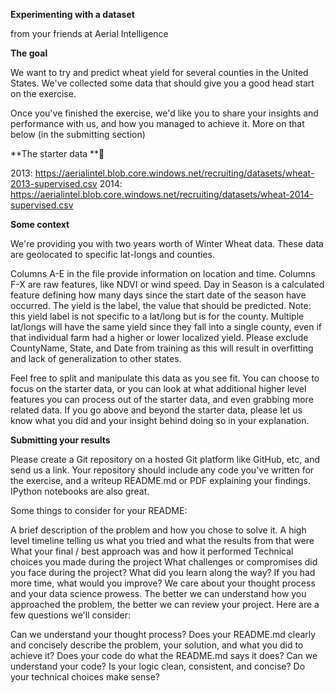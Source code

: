 **Experimenting with a dataset**

from your friends at Aerial Intelligence

**The goal**

We want to try and predict wheat yield for several counties in the United States. We've collected some data that should give you a good head start on the exercise.

Once you've finished the exercise, we'd like you to share your insights and performance with us, and how you managed to achieve it. More on that below (in the submitting section)

**The starter data **🚀

2013: https://aerialintel.blob.core.windows.net/recruiting/datasets/wheat-2013-supervised.csv
2014: https://aerialintel.blob.core.windows.net/recruiting/datasets/wheat-2014-supervised.csv

**Some context**

We're providing you with two years worth of Winter Wheat data. These data are geolocated to specific lat-longs and counties.

Columns A-E in the file provide information on location and time.
Columns F-X are raw features, like NDVI or wind speed.
Day in Season is a calculated feature defining how many days since the start date of the season have occurred.
The yield is the label, the value that should be predicted. Note: this yield label is not specific to a lat/long but is for the county. Multiple lat/longs will have the same yield since they fall into a single county, even if that individual farm had a higher or lower localized yield.
Please exclude CountyName, State, and Date from training as this will result in overfitting and lack of generalization to other states.

Feel free to split and manipulate this data as you see fit. You can choose to focus on the starter data, or you can look at what additional higher level features you can process out of the starter data, and even grabbing more related data. If you go above and beyond the starter data, please let us know what you did and your insight behind doing so in your explanation.

**Submitting your results**

Please create a Git repository on a hosted Git platform like GitHub, etc, and send us a link. Your repository should include any code you've written for the exercise, and a writeup README.md or PDF explaining your findings. IPython notebooks are also great.

Some things to consider for your README:

A brief description of the problem and how you chose to solve it.
A high level timeline telling us what you tried and what the results from that were
What your final / best approach was and how it performed
Technical choices you made during the project
What challenges or compromises did you face during the project?
What did you learn along the way?
If you had more time, what would you improve?
We care about your thought process and your data science prowess. The better we can understand how you approached the problem, the better we can review your project. Here are a few questions we'll consider:

Can we understand your thought process? Does your README.md clearly and concisely describe the problem, your solution, and what you did to achieve it? Does your code do what the README.md says it does?
Can we understand your code? Is your logic clean, consistent, and concise?
Do your technical choices make sense?
